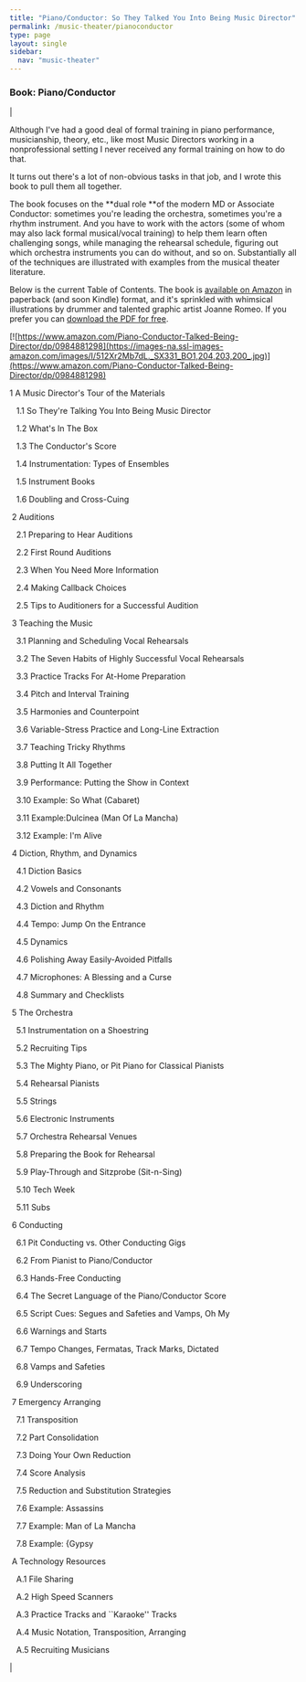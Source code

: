 ```yaml
---
title: "Piano/Conductor: So They Talked You Into Being Music Director"
permalink: /music-theater/pianoconductor
type: page
layout: single
sidebar:
  nav: "music-theater"
---
```


### Book: Piano/Conductor

|

Although I've had a good deal of formal training in piano performance, musicianship, theory, etc., like most Music Directors working in a nonprofessional setting I never received any formal training on how to do that.

It turns out there's a lot of non-obvious tasks in that job, and I wrote this book to pull them all together.

The book focuses on the **dual role **of the modern MD or Associate Conductor: sometimes you're leading the orchestra, sometimes you're a rhythm instrument. And you have to work with the actors (some of whom may also lack formal musical/vocal training) to help them learn often challenging songs, while managing the rehearsal schedule, figuring out which orchestra instruments you can do without, and so on. Substantially all of the techniques are illustrated with examples from the musical theater literature.

Below is the current Table of Contents. The book is [available on Amazon](https://www.amazon.com/Piano-Conductor-Talked-Being-Director/dp/0984881298) in paperback (and soon Kindle) format, and it's sprinkled with whimsical illustrations by drummer and talented graphic artist Joanne Romeo. If you prefer you can [download the PDF for free](https://docs.google.com/viewer?a=v&pid=sites&srcid=ZGVmYXVsdGRvbWFpbnxhcm1hbmRvZm94fGd4OjQ1YTU1M2VhYjgzNDg5ZDE).

[![https://www.amazon.com/Piano-Conductor-Talked-Being-Director/dp/0984881298](https://images-na.ssl-images-amazon.com/images/I/512Xr2Mb7dL._SX331_BO1,204,203,200_.jpg)](https://www.amazon.com/Piano-Conductor-Talked-Being-Director/dp/0984881298)

1 A Music Director's Tour of the Materials

   1.1 So They're Talking You Into Being Music Director

   1.2 What's In The Box

   1.3 The Conductor's Score

   1.4 Instrumentation: Types of Ensembles

   1.5 Instrument Books

   1.6 Doubling and Cross-Cuing

 2 Auditions

   2.1 Preparing to Hear Auditions

   2.2 First Round Auditions

   2.3 When You Need More Information

   2.4 Making Callback Choices

   2.5 Tips to Auditioners for a Successful Audition

 3 Teaching the Music

   3.1 Planning and Scheduling Vocal Rehearsals

   3.2 The Seven Habits of Highly Successful Vocal Rehearsals

   3.3 Practice Tracks For At-Home Preparation

   3.4 Pitch and Interval Training

   3.5 Harmonies and Counterpoint

   3.6 Variable-Stress Practice and Long-Line Extraction

   3.7 Teaching Tricky Rhythms

   3.8 Putting It All Together

   3.9 Performance: Putting the Show in Context

   3.10 Example: So What (Cabaret)

   3.11 Example:Dulcinea (Man Of La Mancha)

   3.12 Example: I'm Alive

 4 Diction, Rhythm, and Dynamics

   4.1 Diction Basics

   4.2 Vowels and Consonants

   4.3 Diction and Rhythm

   4.4 Tempo: Jump On the Entrance

   4.5 Dynamics

   4.6 Polishing Away Easily-Avoided Pitfalls

   4.7 Microphones: A Blessing and a Curse

   4.8 Summary and Checklists

 5 The Orchestra

   5.1 Instrumentation on a Shoestring

   5.2 Recruiting Tips

   5.3 The Mighty Piano, or Pit Piano for Classical Pianists

   5.4 Rehearsal Pianists

   5.5 Strings

   5.6 Electronic Instruments

   5.7 Orchestra Rehearsal Venues

   5.8 Preparing the Book for Rehearsal

   5.9 Play-Through and Sitzprobe (Sit-n-Sing)

   5.10 Tech Week

   5.11 Subs

 6 Conducting

   6.1 Pit Conducting vs. Other Conducting Gigs

   6.2 From Pianist to Piano/Conductor

   6.3 Hands-Free Conducting

   6.4 The Secret Language of the Piano/Conductor Score

   6.5 Script Cues: Segues and Safeties and Vamps, Oh My

   6.6 Warnings and Starts

   6.7 Tempo Changes, Fermatas, Track Marks, Dictated

   6.8 Vamps and Safeties

   6.9 Underscoring

 7 Emergency Arranging

   7.1 Transposition

   7.2 Part Consolidation

   7.3 Doing Your Own Reduction

   7.4 Score Analysis

   7.5 Reduction and Substitution Strategies

   7.6 Example: Assassins

   7.7 Example: Man of La Mancha

   7.8 Example: {Gypsy

 A Technology Resources

   A.1 File Sharing

   A.2 High Speed Scanners

   A.3 Practice Tracks and ``Karaoke'' Tracks

   A.4 Music Notation, Transposition, Arranging

   A.5 Recruiting Musicians

 |
